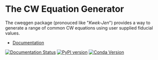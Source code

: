 # The CW Equation Generator

The cweqgen package (pronouced like "_Kwek-Jen_") provides a way to generate a range
of common CW equations using user supplied fiducial values.

* [Documentation](https://cweqgen.readthedocs.io)

[![Documentation Status](https://readthedocs.org/projects/cweqgen/badge/?version=latest)](https://cweqgen.readthedocs.io/en/latest/?badge=latest)
[![PyPI version](https://badge.fury.io/py/cweqgen.svg)](https://badge.fury.io/py/cweqgen)
[![Conda Version](https://img.shields.io/conda/vn/conda-forge/cweqgen.svg)](https://anaconda.org/conda-forge/cweqgen)
